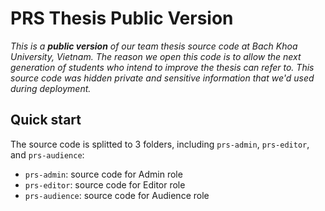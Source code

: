 # PRS Thesis Public Version

_This is a **public version** of our team thesis source code at Bach Khoa University, Vietnam. The reason we open this code is to allow the next generation of students who intend to improve the thesis can refer to. This source code was hidden private and sensitive information that we'd used during deployment._

## Quick start

The source code is splitted to 3 folders, including `prs-admin`, `prs-editor`, and `prs-audience`:

- `prs-admin`: source code for Admin role
- `prs-editor`: source code for Editor role
- `prs-audience`: source code for Audience role

